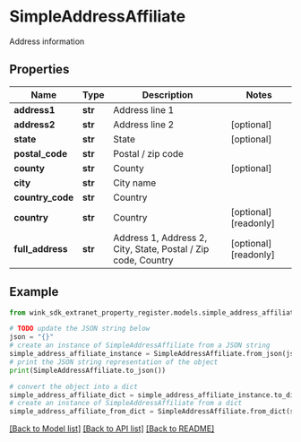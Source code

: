 # SimpleAddressAffiliate

Address information

## Properties

Name | Type | Description | Notes
------------ | ------------- | ------------- | -------------
**address1** | **str** | Address line 1 | 
**address2** | **str** | Address line 2 | [optional] 
**state** | **str** | State | [optional] 
**postal_code** | **str** | Postal / zip code | 
**county** | **str** | County | [optional] 
**city** | **str** | City name | 
**country_code** | **str** | Country | 
**country** | **str** | Country | [optional] [readonly] 
**full_address** | **str** | Address 1, Address 2, City, State, Postal / Zip code, Country | [optional] [readonly] 

## Example

```python
from wink_sdk_extranet_property_register.models.simple_address_affiliate import SimpleAddressAffiliate

# TODO update the JSON string below
json = "{}"
# create an instance of SimpleAddressAffiliate from a JSON string
simple_address_affiliate_instance = SimpleAddressAffiliate.from_json(json)
# print the JSON string representation of the object
print(SimpleAddressAffiliate.to_json())

# convert the object into a dict
simple_address_affiliate_dict = simple_address_affiliate_instance.to_dict()
# create an instance of SimpleAddressAffiliate from a dict
simple_address_affiliate_from_dict = SimpleAddressAffiliate.from_dict(simple_address_affiliate_dict)
```
[[Back to Model list]](../README.md#documentation-for-models) [[Back to API list]](../README.md#documentation-for-api-endpoints) [[Back to README]](../README.md)


